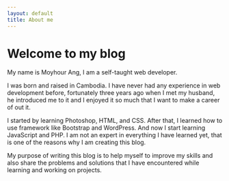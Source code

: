 ```yaml
---
layout: default
title: About me
---
```


<div class="post">
	<h1 class="pageTitle">Welcome to my blog</h1>
		<p class="intro">My name is Moyhour Ang, I am a self-taught web developer.</p>
		<p> I was born and raised in Cambodia. I have never had any experience in web development before, fortunately three years ago when I met my husband, he introduced me to it and I enjoyed it so much that I want to make a career of out it.</p>
	  <p> I started by learning Photoshop, HTML, and CSS. After that, I learned how to use framework like Bootstrap and WordPress. And now I start learning JavaScript and PHP. I am not an expert in everything I have learned yet, that is one of the reasons why I am creating this blog.</p>
		<p> My purpose of writing this blog is to help myself to improve my skills and also share the problems and solutions that I have encountered while learning and working on projects.</p>
</div>
